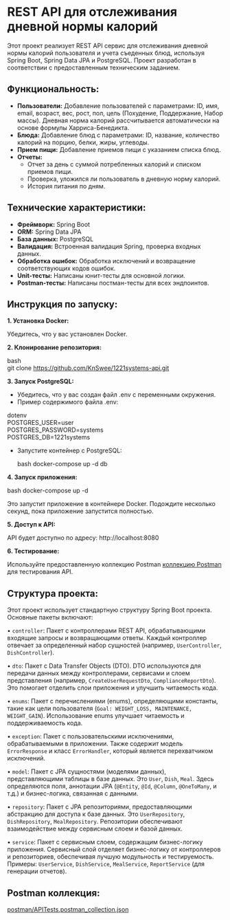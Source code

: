 # REST API для отслеживания дневной нормы калорий

Этот проект реализует REST API сервис для отслеживания дневной нормы калорий пользователя и учета съеденных блюд, используя Spring Boot, Spring Data JPA и PostgreSQL.  Проект разработан в соответствии с предоставленным техническим заданием.

## Функциональность:

* **Пользователи:**  Добавление пользователей с параметрами: ID, имя, email, возраст, вес, рост, пол, цель (Похудение, Поддержание, Набор массы). Дневная норма калорий рассчитывается автоматически на основе формулы Харриса-Бенедикта.
* **Блюда:** Добавление блюд с параметрами: ID, название, количество калорий на порцию, белки, жиры, углеводы.
* **Прием пищи:** Добавление приемов пищи с указанием списка блюд.
* **Отчеты:**
    * Отчет за день с суммой потребленных калорий и списком приемов пищи.
    * Проверка, уложился ли пользователь в дневную норму калорий.
    * История питания по дням.


## Технические характеристики:

* **Фреймворк:** Spring Boot
* **ORM:** Spring Data JPA
* **База данных:** PostgreSQL
* **Валидация:** Встроенная валидация Spring, проверка входных данных.
* **Обработка ошибок:**  Обработка исключений и возвращение соответствующих кодов ошибок.
* **Unit-тесты:** Написаны юнит-тесты для основной логики.
* **Postman-тесты:** Написаны постман-тесты для всех эндпоинтов.


## Инструкция по запуску:

**1. Установка Docker:**

Убедитесь, что у вас установлен Docker.

**2. Клонирование репозитория:**

  bash  
  git clone https://github.com/KnSwee/1221systems-api.git   


**3. Запуск PostgreSQL:**

- Убедитесь, что у вас создан файл .env с переменными окружения.
- Пример содержимого файла .env:

dotenv  
  POSTGRES_USER=user  
  POSTGRES_PASSWORD=systems  
  POSTGRES_DB=1221systems  

- Запустите контейнер с PostgreSQL:

  bash
  docker-compose up -d db


**4. Запуск приложения:**

bash
docker-compose up -d


Это запустит приложение в контейнере Docker.  Подождите несколько секунд, пока приложение запустится полностью.

**5. Доступ к API:**

API будет доступно по адресу: http://localhost:8080

**6. Тестирование:**

Используйте предоставленную коллекцию Postman [коллекцию Postman](postman/APITests.postman_collection.json) для тестирования API.


## Структура проекта:

Этот проект использует стандартную структуру Spring Boot проекта.  Основные пакеты включают:

•   `controller`:  Пакет с контроллерами REST API, обрабатывающими входящие запросы и возвращающими ответы.  Каждый контроллер отвечает за определенный набор сущностей (например, `UserController`, `DishController`).

•   `dto`: Пакет с Data Transfer Objects (DTO).  DTO используются для передачи данных между контроллерами, сервисами и слоем представления (например, `CreateUserRequestDto`, `ComplianceReportDto`).  Это помогает отделить слои приложения и улучшить читаемость кода.

•   `enums`: Пакет с перечислениями (enums), определяющими константы, такие как цели пользователя (`Goal: WEIGHT_LOSS, MAINTENANCE, WEIGHT_GAIN`).  Использование enums улучшает читаемость и поддерживаемость кода.

•   `exception`: Пакет с пользовательскими исключениями, обрабатываемыми в приложении. Также содержит модель `ErrorResponse` и класс `ErrorHandler`, который является перехватчиком исключений.

•   `model`:  Пакет с JPA сущностями (моделями данных), представляющими таблицы в базе данных.  Это  `User`, `Dish`, `Meal`.  Здесь определяются поля, аннотации JPA (`@Entity`, `@Id`, `@Column`, `@OneToMany`, и т.д.) и бизнес-логика, связанная с данными.

•   `repository`:  Пакет с JPA репозиториями, предоставляющими абстракцию для доступа к базе данных.  Это `UserRepository`, `DishRepository`, `MealRepository`.  Репозитории обеспечивают взаимодействие между сервисным слоем и базой данных.

•   `service`:  Пакет с сервисным слоем, содержащим бизнес-логику приложения.  Сервисный слой отделяет бизнес-логику от контроллеров и репозиториев, обеспечивая лучшую модульность и тестируемость.  Примеры: `UserService`, `DishService`, `MealService`, `ReportService` (для генерации отчетов).


## Postman коллекция:

[postman/APITests.postman_collection.json](postman/APITests.postman_collection.json)

